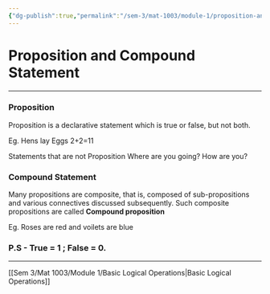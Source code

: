 ```yaml
---
{"dg-publish":true,"permalink":"/sem-3/mat-1003/module-1/proposition-and-compound-statement/","tags":"gardenEntry"}
---
```


# Proposition and Compound Statement
---

### Proposition
Proposition is a declarative statement which is true or false, but not both.

Eg.
	Hens lay Eggs
	2+2=11

Statements that are not Proposition
	Where are you going?
	How are you?

### Compound Statement
Many propositions are composite, that is, composed of sub-propositions and various connectives discussed subsequently. Such composite propositions are called **Compound proposition**

Eg.
	Roses are red and voilets are blue

### P.S -  True = 1 ; False = 0.

---

[[Sem 3/Mat 1003/Module 1/Basic Logical Operations|Basic Logical Operations]]